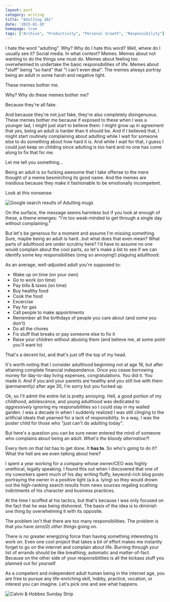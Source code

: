 ```yaml
---
layout: post
category: writing
title: "Adulting 101"
date: '2023-01-20'
homepage: true
tags: ["Archive", "Productivity", "Personal Growth", "Responsibility"]
---
```


I hate the word "adulting". Why? Why do I hate this word? Well, where do I usually see it? Social media. In what context? Memes. Memes about not wanting to do the things one must do. Memes about feeling too overwhelmed to undertake the basic responsibilities of life. Memes about "stuff" being "so hard" that "I can't even deal". The memes always portray being an adult in some harsh and negative light.

These memes bother me.

Why? Why do these memes bother me?

Because they're all fake.

And because they're not _just_ fake, they're also completely disingenuous. These memes bother me because if exposed to these when I was a younger lad, I might just start to believe them. I might grow up in agreement that yes, being an adult _is_ harder than it should be. And if I believed that, I might start routinely complaining about adulting while I wait for someone else to do something about how hard it is. And while I wait for that, I guess I could just keep on childing since adulting is too hard and no one has come along to fix that for me.

Let me tell you something...

Being an adult is so fucking awesome that I take offense to the mere thought of a meme besmirching its good name. And the memes are insidious because they make it fashionable to be emotionally incompetent. 

Look at this nonsense:

![Google search results of Adulting mugs](https://campbell17.s3.amazonaws.com/posts/mugs.jpg)

On the surface, the message seems harmless but if you look at enough of these, a theme emerges: "I'm too weak-minded to get through a single day without complaining." 

But let's be generous for a moment and assume I'm missing something. Sure, maybe being an adult is hard...but what does that even mean? What parts of adulthood are under scrutiny here? I'd have to assume no one would complain about the cool parts, so let's make a list to see if we can identify some key responsibilities (omg so annoying!) plaguing adulthood:

As an average, well-adjusted adult you're supposed to:
* Wake up on time (on your own)
* Go to work (on time)
* Pay bills & taxes (on time)
* Buy healthy food
* Cook the food
* Excercise
* Pay for gas
* Call people to make appointments
* Remember all the birthdays of people you care about (and some you don't)
* Do all the chores
* Fix stuff that breaks or pay someone else to fix it
* Raise your children without abusing them (and believe me, at some point you'll want to)

That's a decent list, and that's just off the top of my head.

It's worth noting that I consider adulthood beginning not at age 18, but after attaining complete financial independence. Once you cease borrowing money for day-to-day living expenses, congratulations. You did it. You made it. And if you and your parents are healthy and you still live with them (permanently) after age 30, I'm sorry but you fucked up.

Ok, so I'll admit the entire list is pretty annoying. Hell, a good portion of my childhood, adolescence, and young adulthood was dedicated to _aggressively_ ignoring my responsibilities so I could stay in my walled garden. I was a decade in when I suddenly realized I was still clinging to the artificial ideals that yearned for a lack of responsibility. In a way, I was the poster child for those who "just can't do adulting today".

But here's a question you can be sure never entered the mind of someone who complains about being an adult: *What's the bloody alternative?!* 

Every item on that list has to get done. It **has to**. So who's going to do it? What the hell are we even talking about here?

I spent a year working for a company whose owner/CEO was highly unethical, legally speaking. I found this out when I discovered that one of my coworkers spent much of his day writing fluffy, keyword-rich blog posts portraying the owner in a positive light (a.k.a. lying) so they would drown out the high-ranking search results from news sources regaling scathing indictments of his character and business practices.

At the time I scoffed at his tactics, but that's because I was only focused on the fact that he was being dishonest. The basis of the idea is to diminish one thing by overwhelming it with its opposite.

The problem isn't that there are too many responsibilities. The problem is that you have _zero(0) other things_ going on.

There is no greater energizing force than having something interesting to work on. Even one cool project that takes a bit of effort makes me instantly forget to go on the internet and complain about life. Burning through your list of errands should be like breathing; automatic and matter-of-fact. Because on the other side of your responsibilities is all the kickass stuff you planned out for yourself.

As a competent and independent adult human being in the internet age, you are free to pursue any life-enriching skill, hobby, practice, vocation, or interest you can imagine. Let's pick one and see what happens.

![Calvin & Hobbes Sunday Strip](https://campbell17.s3.amazonaws.com/posts/calvin-childhood-idyllic.jpg)